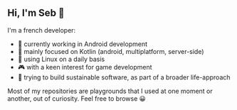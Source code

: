 ## Hi, I'm Seb 👋

I'm a french developer:
* 💼 currently working in Android development
* 🔎 mainly focused on Kotlin (android, multiplatform, server-side)
* 🐧 using Linux on a daily basis
* 🎮 with a keen interest for game development
* 🌿 trying to build sustainable software, as part of a broader life-approach

Most of my repositories are playgrounds that I used at one moment or another, out of curiosity. Feel free to browse 😀
